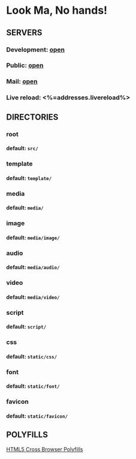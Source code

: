 Look Ma, No hands!
==================


## SERVERS

### Development: [open](http://<%=addresses.dev%>)

### Public: [open](http://<%=addresses.pub%>)

### Mail: [open](http://<%=addresses.mail%>)

### Live reload: <%=addresses.livereload%>


## DIRECTORIES

### root
#### default: `src/`

### template
#### default: `template/`

### media
#### default: `media/`

### image
#### default: `media/image/`

### audio
#### default: `media/audio/`

### video
#### default: `media/video/`

### script
#### default: `script/`

### css
#### default: `static/css/`

### font
#### default: `static/font/`

### favicon
#### default: `static/favicon/`


## POLYFILLS

[HTML5 Cross Browser Polyfills](https://github.com/Modernizr/Modernizr/wiki/HTML5-Cross-browser-Polyfills)
